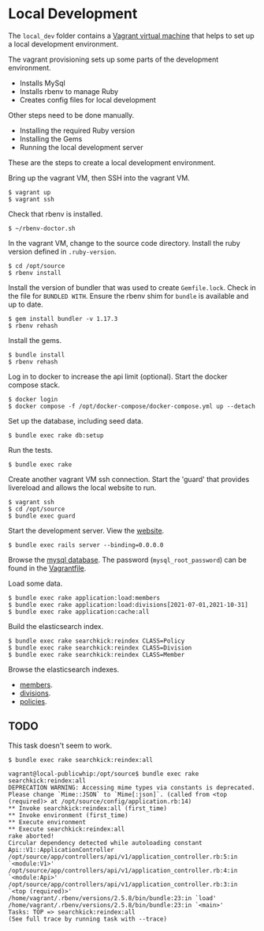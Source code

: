 # Local Development

The `local_dev` folder contains a [Vagrant virtual machine](https://www.vagrantup.com/docs)
that helps to set up a local development environment.

The vagrant provisioning sets up some parts of the development environment.

- Installs MySql
- Installs rbenv to manage Ruby
- Creates config files for local development


Other steps need to be done manually.

- Installing the required Ruby version
- Installing the Gems
- Running the local development server 


These are the steps to create a local development environment.

Bring up the vagrant VM, then SSH into the vagrant VM.

    $ vagrant up
    $ vagrant ssh

Check that rbenv is installed.

    $ ~/rbenv-doctor.sh

In the vagrant VM, change to the source code directory.
Install the ruby version defined in `.ruby-version`.

    $ cd /opt/source
    $ rbenv install

Install the version of bundler that was used to create `Gemfile.lock`.
Check in the file for `BUNDLED WITH`.
Ensure the rbenv shim for `bundle` is available and up to date.

    $ gem install bundler -v 1.17.3
    $ rbenv rehash

Install the gems.

    $ bundle install
    $ rbenv rehash

Log in to docker to increase the api limit (optional).
Start the docker compose stack.

    $ docker login
    $ docker compose -f /opt/docker-compose/docker-compose.yml up --detach

Set up the database, including seed data.

    $ bundle exec rake db:setup

Run the tests.

    $ bundle exec rake

Create another vagrant VM ssh connection.
Start the 'guard' that provides livereload and allows the local website to run.

    $ vagrant ssh
    $ cd /opt/source
    $ bundle exec guard

Start the development server. View the [website](http://localhost:3000).

    $ bundle exec rails server --binding=0.0.0.0

Browse the [mysql database](http://localhost:8888/?server=mysql&username=root).
The password (`mysql_root_password`) can be found in the [Vagrantfile](Vagrantfile).

Load some data.

    $ bundle exec rake application:load:members
    $ bundle exec rake application:load:divisions[2021-07-01,2021-10-31]
    $ bundle exec rake application:cache:all

Build the elasticsearch index.

    $ bundle exec rake searchkick:reindex CLASS=Policy
    $ bundle exec rake searchkick:reindex CLASS=Division
    $ bundle exec rake searchkick:reindex CLASS=Member

Browse the elasticsearch indexes.

- [members](http://localhost:1358/?appname=members_development&url=http://localhost:9200&mode=view).
- [divisions](http://localhost:1358/?appname=divisions_development&url=http://localhost:9200&mode=view).
- [policies](http://localhost:1358/?appname=policies_development&url=http://localhost:9200&mode=view).


## TODO

This task doesn't seem to work.

    $ bundle exec rake searchkick:reindex:all

```
vagrant@local-publicwhip:/opt/source$ bundle exec rake searchkick:reindex:all
DEPRECATION WARNING: Accessing mime types via constants is deprecated. Please change `Mime::JSON` to `Mime[:json]`. (called from <top (required)> at /opt/source/config/application.rb:14)
** Invoke searchkick:reindex:all (first_time)
** Invoke environment (first_time)
** Execute environment
** Execute searchkick:reindex:all
rake aborted!
Circular dependency detected while autoloading constant Api::V1::ApplicationController
/opt/source/app/controllers/api/v1/application_controller.rb:5:in `<module:V1>'
/opt/source/app/controllers/api/v1/application_controller.rb:4:in `<module:Api>'
/opt/source/app/controllers/api/v1/application_controller.rb:3:in `<top (required)>'
/home/vagrant/.rbenv/versions/2.5.8/bin/bundle:23:in `load'
/home/vagrant/.rbenv/versions/2.5.8/bin/bundle:23:in `<main>'
Tasks: TOP => searchkick:reindex:all
(See full trace by running task with --trace)
```